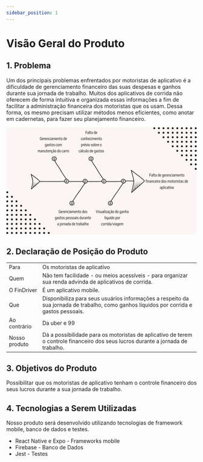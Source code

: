 ```yaml
---
sidebar_position: 1
---
```


# Visão Geral do Produto

## 1. Problema

Um dos principais problemas enfrentados por motoristas de 
aplicativo é a dificuldade de gerenciamento financeiro das suas despesas e ganhos durante sua jornada de trabalho.
Muitos dos aplicativos de corrida não oferecem de forma intuitiva e organizada essas informações a fim de facilitar a administração financeira dos motoristas que os usam.
Dessa forma, os mesmo precisam utilizar métodos menos eficientes, como anotar em cadernetas,  para fazer seu planejamento financeiro.

![Diagrama de Ishikawa](img/diagrama_ishikawa.jpg)

## 2. Declaração de Posição do Produto

<table>
<tbody>
  <tr>
    <td><span>Para</span></td>
    <td>Os motoristas de aplicativo</td>
  </tr>
  <tr>
    <td> <span>Quem</span></td>
    <td>Não tem facilidade - ou meios acessíveis - para organizar sua renda advinda de aplicativos de corrida.</td>
  </tr>
  <tr>
    <td><span>O FinDriver</span></td>
    <td>É um aplicativo mobile.</td>
  </tr>
  <tr>
    <td><span>Que</span></td>
    <td>Disponibiliza para seus usuários informações a respeito da sua jornada de trabalho, como ganhos líquidos por corrida e gastos pessoais.</td>
  </tr>
  <tr>
    <td><span>Ao contrário</span></td>
    <td>Da uber e 99</td>
  </tr>
  <tr>
    <td><span>Nosso produto</span></td>
    <td>Dá a possibilidade para os motoristas de aplicativo de terem o controle financeiro dos seus lucros durante a jornada de trabalho.</td>
  </tr>
</tbody>
</table>

## 3. Objetivos do Produto

Possibilitar que os motoristas de aplicativo tenham o controle financeiro dos seus lucros durante a sua jornada de trabalho. 

## 4. Tecnologias a Serem Utilizadas

Nosso produto será desenvolvido utilizando tecnologias de framework mobile, banco de dados e testes.

- React Native e Expo - Frameworks mobile
- Firebase - Banco de Dados
- Jest - Testes
